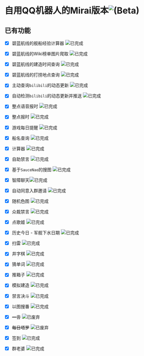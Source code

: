 # 自用QQ机器人的Mirai版本![(Beta)](https://img.shields.io/badge/_Beta-gray)


## 已有功能
* [X] 碧蓝航线的舰船经验计算器 ![`已完成`](https://img.shields.io/badge/已经实现-green)
* [X] 碧蓝航线的Wiki榜单图片爬取 ![`已完成`](https://img.shields.io/badge/已经实现-green)
* [X] 碧蓝航线的建造时间查询 ![`已完成`](https://img.shields.io/badge/已经实现-green)
* [X] 碧蓝航线的打捞地点查询 ![`已完成`](https://img.shields.io/badge/已经实现-green)
* [X] 主动查询`bilibili`的动态更新 ![`已完成`](https://img.shields.io/badge/已经实现-green)
* [X] 自动检测`bilibili`的动态更新并推送 ![`已完成`](https://img.shields.io/badge/已经实现-green)
* [X] 整点语音报时 ![`已完成`](https://img.shields.io/badge/已经实现-green)
* [X] 整点报时 ![`已完成`](https://img.shields.io/badge/已经实现-green)
* [X] 游戏每日提醒 ![`已完成`](https://img.shields.io/badge/已经实现-green)
* [X] 船名查询 ![`已完成`](https://img.shields.io/badge/已经实现-green)
* [X] 计算器 ![`已完成`](https://img.shields.io/badge/已经实现-green)
* [X] 自助禁言 ![`已完成`](https://img.shields.io/badge/已经实现-green)
* [X] 基于`SauceNao`的搜图 ![`已完成`](https://img.shields.io/badge/已经实现-green)
* [X] 智障聊天![`已完成`](https://img.shields.io/badge/已经实现-green)
* [X] 自动同意入群邀请 ![`已完成`](https://img.shields.io/badge/已经实现-green)
* [X] 随机色图 ![`已完成`](https://img.shields.io/badge/已经实现-green)
* [X] 众裁禁言 ![`已完成`](https://img.shields.io/badge/已经实现-green)
* [X] 点歌姬 ![`已完成`](https://img.shields.io/badge/已经实现-green)
* [X] 历史今日 - 军舰下水日期 ![`已完成`](https://img.shields.io/badge/已经实现-green)
* [X] 扫雷 ![`已完成`](https://img.shields.io/badge/已经实现-green)
* [X] 井字棋 ![`已完成`](https://img.shields.io/badge/已经实现-green)
* [X] 猜单词 ![`已完成`](https://img.shields.io/badge/已经实现-green)
* [X] 推箱子 ![`已完成`](https://img.shields.io/badge/已经实现-green)
* [X] 模拟建造 ![`已完成`](https://img.shields.io/badge/已经实现-green)
* [X] 禁言决斗 ![`已完成`](https://img.shields.io/badge/已经实现-green)
* [X] 以图搜番 ![`已完成`](https://img.shields.io/badge/已经实现-green)
* [X] ~~一言~~ ![`已废弃`](https://img.shields.io/badge/被废弃-inactive)
* [X] ~~每日塔罗~~ ![`已废弃`](https://img.shields.io/badge/被废弃-inactive)
* [X] 签到 ![`已完成`](https://img.shields.io/badge/已完成-green)
* [X] 群老婆 ![`已完成`](https://img.shields.io/badge/已完成-green)


<!--
###说明
| **说明** | **图标**                                                     |
| -------: | :----------------------------------------------------------- |
| 已经实现 | ![`已完成`](https://img.shields.io/badge/已完成-green)    |
| 正在进行 | ![`正在推进`](https://img.shields.io/badge/进行中-blue)   |
| 暂时搁置 | ![`暂时搁置`](https://img.shields.io/badge/搁置中-yellow)  |
|   未测试 | ![`未测试`](https://img.shields.io/badge/未测试-red)     |
| 不会实现 | ![`不会实现`](https://img.shields.io/badge/被废弃-black) |
|   已废弃 | ![`已废弃`](https://img.shields.io/badge/被废弃-inactive) |
-->
